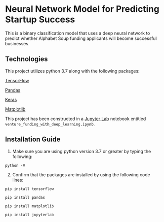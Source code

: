 # Neural Network Model for Predicting Startup Success

This is a binary classification model that uses a deep neural network to predict whether Alphabet Soup funding applicants will become successful businesses.

## Technologies

This project utilizes python 3.7 along with the following packages:

[TensorFlow](https://www.tensorflow.org/)

[Pandas](https://pandas.pydata.org/) 

[Keras](https://keras.io/)

[Matplotlib](https://matplotlib.org/)

This project has been constructed in a [Jupyter Lab](https://jupyter.org/) notebook entitled `venture_funding_with_deep_learning.ipynb`.

## Installation Guide

1. Make sure you are using python version 3.7 or greater by typing the following:

`python -V`

2. Confirm that the packages are installed by using the following code lines:

`pip install tensorflow`

`pip install pandas`

`pip install matplotlib`

`pip install jupyterlab`


